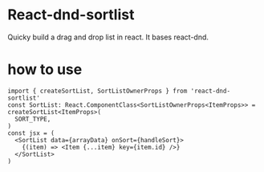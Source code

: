 # React-dnd-sortlist

Quicky build a drag and drop list in react. It bases react-dnd.

# how to use

```tsx
import { createSortList, SortListOwnerProps } from 'react-dnd-sortlist'
const SortList: React.ComponentClass<SortListOwnerProps<ItemProps>> = createSortList<ItemProps>(
  SORT_TYPE,
)
const jsx = (
  <SortList data={arrayData} onSort={handleSort}>
    {(item) => <Item {...item} key={item.id} />}
  </SortList>
)
```
